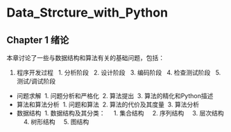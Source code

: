 # Data_Strcture_with_Python
## Chapter 1 绪论
本章讨论了一些与数据结构和算法有关的基础问题，包括：
1. 程序开发过程
   1. 分析阶段
   2. 设计阶段
   3. 编码阶段
   4. 检查测试阶段
   5. 测试/调试阶段
- 问题求解
  1. 问题分析和严格化
  2. 算法提出
  3. 算法的精化和Python描述
- 算法和算法分析
  1. 问题和算法
  2. 算法的代价及其度量
  3. 算法分析
- 数据结构
  1. 数据结构及其分类：
     1. 集合结构
     2. 序列结构
     3. 层次结构
     4. 树形结构
     5. 图结构
